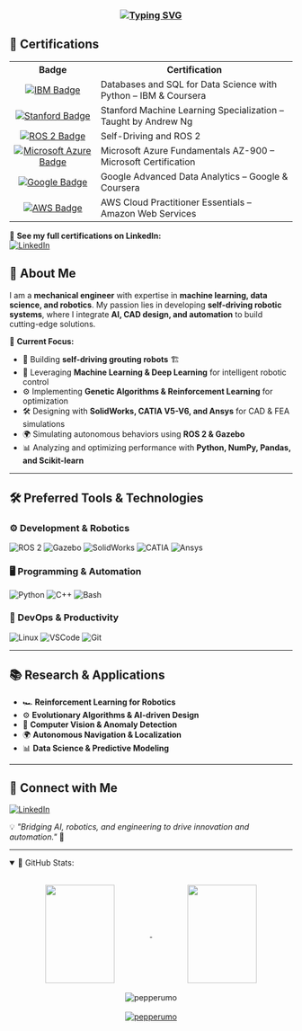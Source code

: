 <!-- Centered animated greeting -->
<h3 align="center">
  <a href="https://git.io/typing-svg">
    <img src="https://readme-typing-svg.herokuapp.com?font=Fira+Code&size=24&pause=1500&center=true&vCenter=true&random=false&width=550&lines=Hello+%26+Welcome!+👋;My+name+is+Giuseppe+Rumore" alt="Typing SVG" />
  </a>
</h3>

## 📜 Certifications

<p align="center">
<table>
  <tr>
    <th>Badge</th>
    <th>Certification</th>
  </tr>
  <tr>
    <td align="center">
      <a href="https://www.coursera.org/account/accomplishments/verify/H7XUQXGI3O5M">
        <img src="https://img.shields.io/badge/IBM-121FCF?style=flat-square&logo=IBM&logoColor=white" alt="IBM Badge">
      </a>
    </td>
    <td>Databases and SQL for Data Science with Python – IBM & Coursera</td>
  </tr>
  <tr>
    <td align="center">
      <a href="https://www.coursera.org/account/accomplishments/specialization/RZS3DFHHQVDC">
        <img src="https://img.shields.io/badge/Stanford%20University-8C1515?style=flat-square&logo=Stanford&logoColor=white" alt="Stanford Badge">
      </a>
    </td>
    <td>Stanford Machine Learning Specialization – Taught by Andrew Ng</td>
  </tr>
  <tr>
    <td align="center">
      <a href="https://www.udemy.com/certificate/UC-b2344127-ae60-4358-9c42-8a33d449ea45/">
        <img src="https://img.shields.io/badge/ROS2-22314E?style=flat-square&logo=ros&logoColor=white" alt="ROS 2 Badge">
      </a>
    </td>
    <td>Self-Driving and ROS 2 </td>
  </tr>
  <tr>
    <td align="center">
      <a href="https://www.coursera.org/account/accomplishments/specialization/S5X2ISJLHPYU">
        <img src="https://img.shields.io/badge/Microsoft%20Azure-0078D4?style=flat-square&logo=microsoft-azure&logoColor=white" alt="Microsoft Azure Badge">
      </a>
    </td>
    <td>Microsoft Azure Fundamentals AZ-900 – Microsoft Certification</td>
  </tr>
  <tr>
    <td align="center">
      <a href="https://www.coursera.org/account/accomplishments/specialization/ZC2SLKO3FBZ0">
        <img src="https://img.shields.io/badge/Google-4285F4?style=flat-square&logo=google&logoColor=white" alt="Google Badge">
      </a>
    </td>
    <td>Google Advanced Data Analytics – Google & Coursera</td>
  </tr>
  <tr>
    <td align="center">
      <a href="https://www.coursera.org/account/accomplishments/verify/BBC8GIDMRWBB">
        <img src="https://img.shields.io/badge/AWS-232F3E?style=flat-square&logo=amazon-aws&logoColor=white" alt="AWS Badge">
      </a>
    </td>
    <td>AWS Cloud Practitioner Essentials – Amazon Web Services</td>
  </tr>
</table>
</p>

🔗 **See my full certifications on LinkedIn:**  
[![LinkedIn](https://img.shields.io/badge/LinkedIn-0A66C2?style=flat-square&logo=linkedin&logoColor=white)](https://www.linkedin.com/in/giuseppe-rumore-b2599961/details/certifications/)


## 🚀 About Me

I am a **mechanical engineer** with expertise in **machine learning, data science, and robotics**. My passion lies in developing **self-driving robotic systems**, where I integrate **AI, CAD design, and automation** to build cutting-edge solutions.

🔹 **Current Focus:**
- 🤖 Building **self-driving grouting robots** 🏗️  
- 🧠 Leveraging **Machine Learning & Deep Learning** for intelligent robotic control  
- ⚙️ Implementing **Genetic Algorithms & Reinforcement Learning** for optimization  
- 🛠️ Designing with **SolidWorks, CATIA V5-V6, and Ansys** for CAD & FEA simulations  
- 🌍 Simulating autonomous behaviors using **ROS 2 & Gazebo**  
- 📊 Analyzing and optimizing performance with **Python, NumPy, Pandas, and Scikit-learn**  

---

## 🛠️ Preferred Tools & Technologies

### ⚙️ Development & Robotics
![ROS 2](https://img.shields.io/badge/ROS_2-22314E?style=flat-square&logo=ros&logoColor=white)
![Gazebo](https://img.shields.io/badge/Gazebo-5C2D91?style=flat-square&logo=gazebo&logoColor=white)
![SolidWorks](https://img.shields.io/badge/SolidWorks-FF0000?style=flat-square&logo=solidworks&logoColor=white)
![CATIA](https://img.shields.io/badge/CATIA-00589C?style=flat-square&logo=dassault-systèmes&logoColor=white)
![Ansys](https://img.shields.io/badge/ANSYS-FFA500?style=flat-square&logo=ansys&logoColor=black)

### 🖥️ Programming & Automation
![Python](https://img.shields.io/badge/Python-3776AB?style=flat-square&logo=python&logoColor=white)
![C++](https://img.shields.io/badge/C++-00599C?style=flat-square&logo=c%2B%2B&logoColor=white)
![Bash](https://img.shields.io/badge/Bash-121011?style=flat-square&logo=gnu-bash&logoColor=white)

### 🔧 DevOps & Productivity
![Linux](https://img.shields.io/badge/Linux-FCC624?style=flat-square&logo=linux&logoColor=black)
![VSCode](https://img.shields.io/badge/VS_Code-007ACC?style=flat-square&logo=visual-studio-code&logoColor=white)
![Git](https://img.shields.io/badge/Git-F05032?style=flat-square&logo=git&logoColor=white)

---

## 📚 Research & Applications

- 🏎️ **Reinforcement Learning for Robotics**  
- ⚙️ **Evolutionary Algorithms & AI-driven Design**  
- 🔬 **Computer Vision & Anomaly Detection**  
- 🌍 **Autonomous Navigation & Localization**  
- 📊 **Data Science & Predictive Modeling**  

---

## 🔗 Connect with Me

[![LinkedIn](https://img.shields.io/badge/LinkedIn-0A66C2?style=flat-square&logo=linkedin&logoColor=white)](https://www.linkedin.com/in/giuseppe-rumore-b2599961)

💡 *"Bridging AI, robotics, and engineering to drive innovation and automation."* 🚀

---

<details open="">
    <summary>📔 GitHub Stats:</summary>
    <br>
    <p align="center">
        <a href="https://github.com/pepperumo">
            <img align="center" height="175px" src="https://github-readme-stats.vercel.app/api?username=pepperumo&show_icons=true&count_private=true&theme=radical&border_color=7F3FBF&bg_color=0D1117&title_color=FF6EC7&icon_color=FFDD86" height="192px" width="49.5%"/>
        </a>
        <a href="https://github.com/pepperumo">
            <img align="center" height="175px" src="https://github-readme-stats.vercel.app/api/top-langs/?username=pepperumo&count_private=true&layout=compact&theme=radical&title_color=FF6EC7&text_color=FFDD86&hide=jupyter%20notebook,html" height="192px" width="49.5%"/>
        </a>
        <br><br>
        <img align="center" src="https://github-readme-streak-stats.herokuapp.com/?user=pepperumo&theme=radical&border=7F3FBF&background=0D1117" alt="pepperumo"/>
        <br><br>
        <a href="https://github.com/pepperumo">
            <img src="https://github-profile-summary-cards.vercel.app/api/cards/profile-details?username=pepperumo&theme=radical" alt="pepperumo"/>
        </a>
    </p>
</details>


